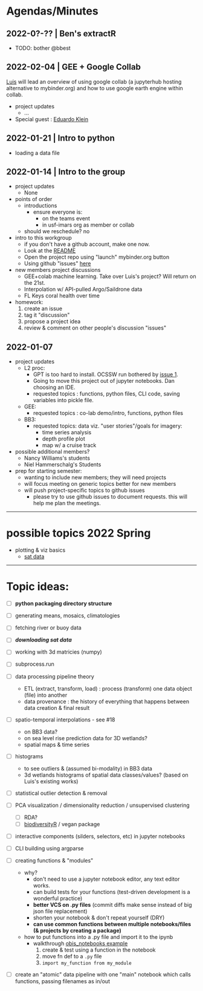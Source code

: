 # Agendas/Minutes

## 2022-0?-?? | Ben's extractR
* TODO: bother @bbest

## 2022-02-04 | GEE + Google Collab
[Luis](https://github.com/luislizcano) will lead an overview of using google collab (a jupyterhub hosting alternative to mybinder.org) and how to use google earth engine within collab.
* project updates
    * ...
* Special guest : [Eduardo Klein](https://github.com/diodon)

## 2022-01-21 | Intro to python
* loading a data file

## 2022-01-14 | Intro to the group
* project updates
    * None
* points of order
    * introductions
        * ensure everyone is:
            * on the teams event
            * in usf-imars org as member or collab 
    * should we reschedule? no
* intro to this workgroup 
    * if you don't have a github account, make one now.
    * Look at the [README](https://github.com/USF-IMARS/python-tech-workgroup#readme)
    * Open the project repo using "launch" mybinder.org button
    * Using github "issues" [here](https://github.com/USF-IMARS/python-tech-workgroup/issues)
* new members project discussions
    * GEE+colab machine learning. Take over Luis's project? Will return on the 21st.
    * Interpolation w/ API-pulled Argo/Saildrone data
    * FL Keys coral health over time
* homework: 
    1. create an issue
    2. tag it "discussion"
    3. propose a project idea
    4. review & comment on other people's discussion "issues"

## 2022-01-07
* project updates
    * L2 proc: 
         * GPT is too hard to install. OCSSW run bothered by [issue 1](https://github.com/USF-IMARS/l2-processing/issues/1).
         * Going to move this project out of jupyter notebooks. Dan choosing an IDE.
         * requested topics : functions, python files, CLI code, saving variables into pickle file.
    * GEE: 
         * requested topics : co-lab demo/intro, functions, python files
    * BB3: 
        * requested topics: data viz. "user stories"/goals for imagery:
            * time series analysis
            * depth profile plot
            * map w/ a cruise track
* possible additional members?
    * Nancy Williams's students
    * Niel Hammerschalg's Students
* prep for starting semester:
    * wanting to include new members; they will need projects
    * will focus meeting on generic topics better for new members
    * will push project-specific topics to github issues
        * please try to use github issues to document requests. this will help me plan the meetings.

-----------------------------------------------------------------------------------

# possible topics 2022 Spring
* plotting & viz basics
    * [sat data](https://gist.github.com/7yl4r/481912f04f0d7f9a848a4914ada4ed1b)

-----------------------------------------------------------------------------------

# Topic ideas:
* [ ] **python packaging directory structure**
* [ ] generating means, mosaics, climatologies
* [ ] fetching river or buoy data 
* [ ] ***downloading sat data***
* [ ] working with 3d matricies (numpy)
* [ ] subprocess.run
* [ ] data processing pipeline theory
    * ETL (extract, transform, load) : process (transform) one data object (file) into another
    * data provenance : the history of everything that happens between data creation & final result
* [ ] spatio-temporal interpolations - see #18
    * on BB3 data?
    * on sea level rise prediction data for 3D wetlands? 
    * spatial maps & time series
* [ ] histograms
    * to see outliers & (assumed bi-modality) in BB3 data
    * 3d wetlands histograms of spatial data classes/values? (based on Luis's existing works)
* [ ] statistical outlier detection & removal
* [ ] PCA visualization / dimensionality reduction / unsupervised clustering
    * [ ] RDA? 
    * [ ] [biodiversityR](https://github.com/cran/BiodiversityR) / vegan package
* [ ] interactive components (silders, selectors, etc) in jupyter notebooks
* [ ] CLI building using argparse
* [ ] creating functions & "modules"
    * why?
        * don't need to use a jupyter notebook editor, any text editor works. 
        * can build tests for your functions (test-driven development is a wonderful practice)
        * **better VCS on .py files** (commit diffs make sense instead of big json file replacement)
        * shorten your notebook & don't repeat yourself (DRY)
        * **can use common functions between multiple notebooks/files (& projects by creating a package)**
    * how to put functions into a .py file and import it to the ipynb
        * walkthrough [obis_notebooks example](https://github.com/USF-IMARS/obis_notebooks/blob/master/dwc_download_and_analyze.ipynb)
            1. create & test using a function in the notebook
            2. move fn def to a `.py` file
            3. `import my_function from my_module`
* [ ] create an "atomic" data pipeline with one "main" notebook which calls functions, passing filenames as in/out

